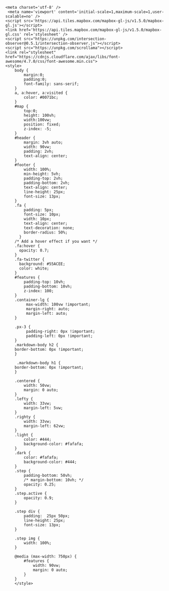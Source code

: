 <html>
<head>
<!-- Global site tag (gtag.js) - Google Analytics -->
<script async src="https://www.googletagmanager.com/gtag/js?id=G-RD6956Y706"></script>
<script>
  window.dataLayer = window.dataLayer || [];
  function gtag(){dataLayer.push(arguments);}
  gtag('js', new Date());

  gtag('config', 'G-RD6956Y706');
</script>

    <meta charset='utf-8' />
     <meta name='viewport' content='initial-scale=1,maximum-scale=1,user-scalable=no' />
    <script src='https://api.tiles.mapbox.com/mapbox-gl-js/v1.5.0/mapbox-gl.js'></script>
    <link href='https://api.tiles.mapbox.com/mapbox-gl-js/v1.5.0/mapbox-gl.css' rel='stylesheet' />
    <script src="https://unpkg.com/intersection-observer@0.5.1/intersection-observer.js"></script>
    <script src="https://unpkg.com/scrollama"></script>
    <link rel="stylesheet" href="https://cdnjs.cloudflare.com/ajax/libs/font-awesome/4.7.0/css/font-awesome.min.css">
    <style>
        body {
            margin:0; 
            padding:0; 
            font-family: sans-serif;
        }
        a, a:hover, a:visited {
            color: #0071bc;
        }
        #map {
            top:0; 
            height: 100vh;
            width:100vw;
            position: fixed;
            z-index: -5;
        }
        #header {
            margin: 3vh auto;
            width: 90vw;
            padding: 2vh;
            text-align: center;
        }
        #footer {
            width: 100%;
            min-height: 5vh;
            padding-top: 2vh;
            padding-bottom: 2vh;
            text-align: center;
            line-height: 25px;
            font-size: 13px;
        }
        .fa {
            padding: 5px;
            font-size: 10px;
            width: 10px;
            text-align: center;
            text-decoration: none;
            border-radius: 50%;
          }
        /* Add a hover effect if you want */
        .fa:hover {
          opacity: 0.7;
        }
        .fa-twitter {
          background: #55ACEE;
          color: white;
        }
        #features {
            padding-top: 10vh;
            padding-bottom: 10vh;
            z-index: 100;
        }
        .container-lg {
             max-width: 100vw !important;
             margin-right: auto;
             margin-left: auto;
        }   
        
        .px-3 {
             padding-right: 0px !important;
             padding-left: 0px !important;
        }
        .markdown-body h2 {
        border-bottom: 0px !important;
        }
        
         .markdown-body h1 {
        border-bottom: 0px !important;
        }
        
        .centered {
            width: 50vw;
            margin: 0 auto;
        }
        .lefty {
            width: 33vw;
            margin-left: 5vw;
        }
        .righty {
            width: 33vw;
            margin-left: 62vw;
        }
        .light {
            color: #444;
            background-color: #fafafa;
        }
        .dark {
            color: #fafafa;
            background-color: #444;
        }
        .step {
            padding-bottom: 50vh;
            /* margin-bottom: 10vh; */
            opacity: 0.25;
        }
        .step.active {
            opacity: 0.9;
        }

        .step div {
            padding:  25px 50px;
            line-height: 25px;
            font-size: 13px;
        }

        .step img {
            width: 100%;
        }

        @media (max-width: 750px) {
            #features {
                width: 90vw;
                margin: 0 auto;
            }
        }
        </style>
</head>
<body>

<div id="map"></div>
<div id="story"></div>
<script>
var config = {
    style: 'mapbox://styles/reachabove/ckgqu406e4rc119o31llg01wk',
    accessToken: 'pk.eyJ1IjoicmVhY2hhYm92ZSIsImEiOiJjazBkcm1wazUwYWNmM2xxZXhhNW1sc2hmIn0.ybV26N8Bl8WyZejLHvwiCw',
    showMarkers: false,
    theme: 'dark',
    alignment: 'left',
    title: 'Staying Active during the Pandemic',
    subtitle: 'Local Adventures of Sam & Evan (6 & 4 years old)',
    byline: 'by Houston Family',
    footer: 'Follow our biking adventures on <a href="https://www.instagram.com/reach.above/" class="fa fa-instagram"></a> Follow along for maps and stuff <a href="https://twitter.com/reach_above" class="fa fa-twitter"></a> ',
    chapters: [
        {
            id: 'Opportunity',
            title: 'Outdoor Opportunity',
            image: './mapathon/S_E_D.jpg',
            description: 'With school, sports and indoor activites cancelled we had more opportunities to get ouside and explore our community. Here is a story of where we rode our bikes and hiked',
            location: {
                center: [-78.69037, 43.93645 ],
                zoom: 11.74,
                pitch: 0.00,
                bearing: -2.30
            },
            onChapterEnter: [
                {
                    layer: 'strava-1',
                    opacity: 1
                },
                 {
                    layer: 'strava-2',
                    opacity: 1
                }
            ],
            onChapterExit: [
                {
                    layer: 'strava-1',
                    opacity: 1
                },
                 {
                    layer: 'strava-2',
                    opacity: 1
                }
            ]
        },
        {
            id: 'local',
            title: 'Our Local Rides',
            image: '',
            description: 'Almost everyday we got outside and rode our bikes. The darker and wider the line colour the further the ride',
            location: {
                center: [-78.68791, 43.91651],
                zoom: 13.06,
                pitch: 0.00,
                bearing: 0.00
            },
            onChapterEnter: [
                {
                    layer: 'strava-1',
                    opacity: 1
                }
            ],
            onChapterExit: []
        },
        {
            id: 'Weather',
            title: 'We rode in all sorts of weather. Rain, Snow, Cold and Hot',
            image: './mapathon/S_E.jpg',
            description: 'Here is a picture mid-ride in a snow storm.',
            location: {
                center: [-78.67219, 43.92559],
                zoom: 17.08,
                pitch: 60.00,
                bearing: -8.00
            },
            onChapterEnter: [
                {
                    layer: 'strava-1',
                    opacity: 1
                }
            ],
            onChapterExit: [
                {
                    layer: 'strava-1',
                    opacity: 1
                }
            ]
        },
        {
            id: 'Joseph',
            title: 'We went exploring all sorts of places. We went to our school',
            image: '',
            description: '<a href="https://http://stjosephbowmanville.pvnccdsb.on.ca/">St. Joseph C.E.S. Bowmanville</a>',
            location: {
                center: [-78.675, 43.904],
                zoom: 16.73,
                pitch: 60.00,
                bearing: 0.00
            },
            onChapterEnter: [
                {
                    layer: 'buildings',
                    opacity: 0.8
                },
            ],
            onChapterExit: [
                {
                    layer: 'buildings',
                    opacity: 0.8
                }
            ]
        },
    {
            id: 'Daycare',
            title: 'And to Evans Daycare',
            image: '',
            description: 'In June - Instead of a drive-by, we did a ride-by, to say farewell to Evan teachers as he is off to J.K. ',
            location: {
                center: [-78.69655, 43.90521 ],
                zoom: 17.02,
                pitch: 60.00,
                bearing: 43.20
            },
            onChapterEnter: [
                {
                    layer: 'buildings',
                    opacity: 0.8
                }
            ],
            onChapterExit: [
                {
                    layer: 'buildings',
                    opacity: 0.8
                }
            ]
        },
        {
            id: 'Jury',
            title: 'We discovered some of Bowmanvilles Histoy - Over the bridge to the Jury Lands',
            image: './mapathon/Skids.gif',
            description: 'During the years 1941 to 1945 the property was used as a German prisoner-of-war camp. The camp was used primarily for German officers, with over 800 prisoners occupying the camp at times. Read more at <a href="https://www.jurylandsfoundation.com">Jury Land Foundation</a>',
            location: {
                center: [-78.66974, 43.92563],
                zoom: 15.30,
                pitch: 0.00,
                bearing: 0.00
            },
            onChapterEnter: [
                {
                   layer: 'buildings',
                    opacity: 0.0
                }
            ],
            onChapterExit: [
                {
                    layer: 'buildings',
                    opacity: 0.0
                }
            ]
        },
            {
            id: 'Dirt Jumps',
            title: 'We loved going to the Jackman Rd Dirt Jumps',
            image: './mapathon/Jackman.gif',
            description: 'We went here a lot you can tell by all the lines overlapping near the river and all the lines with the trips to this excellent area.',
            location: {
                center: [-78.702, 43.920],
                zoom: 15.54,
                pitch: 0.00,
                bearing: 0.00
            },
            onChapterEnter: [
                {
                    layer: 'strava-1',
                    opacity: 1
                }
            ],
            onChapterExit: [
                {
                    layer: 'strava-1',
                    opacity: 1
                }
            ]
        },
                   {
            id: 'Creeks',
            title: 'We travelled along the paved and gravel paths parallel to Bowmanville Creek and Soper Creek',
            image: './mapathon/Hill.gif',
            description: 'Lots of work is going into connecting these two trails together and to the waterfront trail. And protecting the Salmon. Thank you <a href="https://valleys2000.ca/">Valleys 2000</a>',
            location: {
                center: [ -78.68791,43.90641],
                zoom:  14.63,
                pitch: 60.00,
                bearing:  -37.05
            },
            onChapterEnter: [
                {
                    layer: 'strava-1',
                    opacity: 1
                }
            ],
            onChapterExit: [
                {
                    layer: 'strava-1',
                    opacity: 1
                }
            ]
        },
       {
            id: 'Orono',
            title: 'Just a 10 minute drive from us is the Orono Crown Lands',
            image: './mapathon/S_E4.jpg',
            description: 'We were lucky to have these trails available to us since March 2020. Thank you <a href="https://oronocrownlands.com/">Orono Crown Lands</a>',
            location: {
                center: [-78.62617, 43.97136 ],
                zoom: 14.31,
                pitch: 37.00,
                bearing: -19.02
            },
            onChapterEnter: [
                {
                    layer: 'strava-1',
                    opacity: 1
                }
            ],
            onChapterExit: [
                {
                    layer: 'strava-1',
                    opacity: 1
                }
            ]
        },
        
    {
            id: 'Uxbridge Bike Park',
            title: 'We travel a bit further simetimes to the Uxbridge Rotary Bike Park',
            image: './mapathon/BP_Evan.gif',
            description: 'There are no GPS tracks here, but we love riding the pump track in Uxbridge.',
            location: {
                center: [ -79.12724, 44.12500],
                zoom: 17.35,
                pitch: 60.00,
                bearing: 76.80
            },
            onChapterEnter: [
                {
                    layer: 'strava-1',
                    opacity: 1
                }
            ],
            onChapterExit: [
                {
                    layer: 'strava-1',
                    opacity: 1
                }
            ]
        },
         {
            id: 'Durham Forest',
            title: 'Durham Forest has some of the best Mountain Biking in Ontario',
            image: './mapathon/Double.gif',
            description: 'Check out this fantastic organization building these wicked trails. <a href="https://durhammountainbiking.ca/">DMBA</a>',
            location: {
                center: [-79.08406, 44.04963],
                zoom: 14.65,
                pitch: 0.00,
                bearing: 0.00
            },
            onChapterEnter: [
                {
                    layer: 'strava-1',
                    opacity: 1
                }
            ],
            onChapterExit: [
                {
                    layer: 'strava-1',
                    opacity: 1
                }
            ]
        },
        {
            id: 'Stats',
            title: 'How active have we been so far?',
            image: './mapathon/Evan_Balance.gif',
            description: 'Total KM Travveled, Average Trip Length, etc...',
            location: {
                center: [ -78.68438, 43.91550],
                zoom: 13.17,
                pitch: 60.00,
                bearing: 0.00
            },
            onChapterEnter: [
                {
                    layer: 'strava-1',
                    opacity: 1
                }
            ],
            onChapterExit: [
                {
                    layer: 'strava-1',
                    opacity: 1
                }
            ]
        }
    ]
};

</script>
<script>
var layerTypes = {
    'fill': ['fill-opacity'],
    'line': ['line-opacity'],
    'circle': ['circle-opacity', 'circle-stroke-opacity'],
    'symbol': ['icon-opacity', 'text-opacity'],
    'raster': ['raster-opacity'],
    'fill-extrusion': ['fill-extrusion-opacity']
}

var alignments = {
    'left': 'lefty',
    'center': 'centered',
    'right': 'righty'
}

function getLayerPaintType(layer) {
    var layerType = map.getLayer(layer).type;
    return layerTypes[layerType];
}

function setLayerOpacity(layer) {
    var paintProps = getLayerPaintType(layer.layer);
    paintProps.forEach(function(prop) {
        map.setPaintProperty(layer.layer, prop, layer.opacity);
    });
}

var story = document.getElementById('story');
var features = document.createElement('div');
features.classList.add(alignments[config.alignment]);
features.setAttribute('id', 'features');

var header = document.createElement('div');

if (config.title) {
    var titleText = document.createElement('h1');
    titleText.innerText = config.title;
    header.appendChild(titleText);
}

if (config.subtitle) {
    var subtitleText = document.createElement('h2');
    subtitleText.innerText = config.subtitle;
    header.appendChild(subtitleText);
}

if (config.byline) {
    var bylineText = document.createElement('p');
    bylineText.innerText = config.byline;
    header.appendChild(bylineText);
}

if (header.innerText.length > 0) {
    header.classList.add(config.theme);
    header.setAttribute('id', 'header');
    story.appendChild(header);
}

config.chapters.forEach((record, idx) => {
    var container = document.createElement('div');
    var chapter = document.createElement('div');
    
    if (record.title) {
        var title = document.createElement('h3');
        title.innerText = record.title;
        chapter.appendChild(title);
    }
    
    if (record.image) {
        var image = new Image();  
        image.src = record.image;  
        chapter.appendChild(image);
    }
    
       
    if (record.description) {
        var story = document.createElement('p');
        story.innerHTML = record.description;
        chapter.appendChild(story);
    }

    container.setAttribute('id', record.id);
    container.classList.add('step');
    if (idx === 0) {
        container.classList.add('active');
    }

    chapter.classList.add(config.theme);
    container.appendChild(chapter);
    features.appendChild(container);
});

story.appendChild(features);

var footer = document.createElement('div');

if (config.footer) {
    var footerText = document.createElement('p');
    footerText.innerHTML = config.footer;
    footer.appendChild(footerText);
}

if (footer.innerText.length > 0) {
    footer.classList.add(config.theme);
    footer.setAttribute('id', 'footer');
    story.appendChild(footer);
}

mapboxgl.accessToken = config.accessToken;

const transformRequest = (url) => {
    const hasQuery = url.indexOf("?") !== -1;	  
    const suffix = hasQuery ? "&pluginName=journalismScrollytelling" : "?pluginName=journalismScrollytelling";	  
    return {
      url: url + suffix
    }	  
}

var map = new mapboxgl.Map({
    container: 'map',
    style: config.style,
    center: config.chapters[0].location.center,
    zoom: config.chapters[0].location.zoom,
    bearing: config.chapters[0].location.bearing,
    pitch: config.chapters[0].location.pitch,
    scrollZoom: false,
    transformRequest: transformRequest
});

var marker = new mapboxgl.Marker();
if (config.showMarkers) {
    marker.setLngLat(config.chapters[0].location.center).addTo(map);
}

// instantiate the scrollama
var scroller = scrollama();

map.on("load", function() {
    // setup the instance, pass callback functions
    scroller
    .setup({
        step: '.step',
        offset: 0.5,
        progress: true
    })
    .onStepEnter(response => {
        var chapter = config.chapters.find(chap => chap.id === response.element.id);
        response.element.classList.add('active');
        map.flyTo(chapter.location);
        if (config.showMarkers) {
            marker.setLngLat(chapter.location.center);
        }
        if (chapter.onChapterEnter.length > 0) {
            chapter.onChapterEnter.forEach(setLayerOpacity);
        }
    })
    .onStepExit(response => {
        var chapter = config.chapters.find(chap => chap.id === response.element.id);
        response.element.classList.remove('active');
        if (chapter.onChapterExit.length > 0) {
            chapter.onChapterExit.forEach(setLayerOpacity);
        }
    });
});

// setup resize event
window.addEventListener('resize', scroller.resize);

</script>


</body>
</html>
